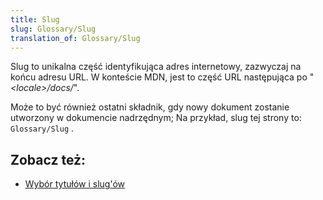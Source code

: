 ```yaml
---
title: Slug
slug: Glossary/Slug
translation_of: Glossary/Slug
---
```

Slug to unikalna część identyfikująca adres internetowy, zazwyczaj na końcu adresu URL. W konteście MDN, jest to część URL następująca po "_\<locale>/docs/_".

Może to być również ostatni składnik, gdy nowy dokument zostanie utworzony w dokumencie nadrzędnym;
Na przykład, slug tej strony to: `Glossary/Slug` .

## Zobacz też:

- [Wybór tytułów i slug'ów](/pl/docs/MDN/Contribute/Guidelines/Writing_style_guide#Choosing_titles_and_slugs)
